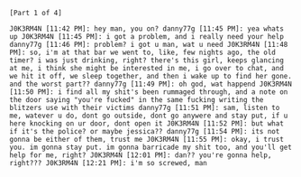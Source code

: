 ﻿`[Part 1 of 4]`

`J0K3RM4N [11:42 PM]: hey man, you on?
danny77g [11:45 PM]: yea whats up
J0K3RM4N [11:45 PM]: i got a problem, and i really need your help
danny77g [11:46 PM]: problem? i got u man, wat u need
J0K3RM4N [11:48 PM]: so, i'm at that bar we went to, like, few nights ago, the old timer? i was just drinking, right? there's this girl, keeps glancing at me, i think she might be interested in me, i go over to chat, and we hit it off, we sleep together, and then i wake up to find her gone. and the worst part??
danny77g [11:49 PM]: oh god, wat happend
J0K3RM4N [11:50 PM]: i find all my shit's been rummaged through, and a note on the door saying "you're fucked" in the same fucking writing the blitzers use with their victims
danny77g [11:51 PM]: sam, listen to me, watever u do, dont go outside, dont go anywere and stay put, if u here knocking on ur door, dont open it
J0K3RM4N [11:52 PM]: but what if it's the police? or maybe jessica??
danny77g [11:54 PM]: its not gonna be either of them, trust me
J0K3RM4N [11:55 PM]: okay, i trust you. im gonna stay put. im gonna barricade my shit too, and you'll get help for me, right?
J0K3RM4N [12:01 PM]: dan?? you're gonna help, right???
J0K3RM4N [12:21 PM]: i'm so screwed, man`

